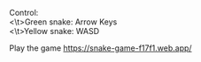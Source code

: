 Control:<br />
  <\t>Green snake: Arrow Keys<br />
  <\t>Yellow snake: WASD <br />


Play the game https://snake-game-f17f1.web.app/
